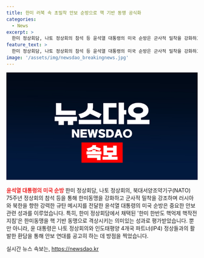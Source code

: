 ```yaml
---
title: 한미 러북 속 초밀착 안보 순방으로 핵 기반 동맹 공식화
categories:
  - News
excerpt: >
  한미 정상회담, 나토 정상회의 참석 등 윤석열 대통령의 미국 순방은 군사적 밀착을 강화하고 있는 러시아와 북한을 규탄하며 한미동맹을 핵 기반 동맹으로 격상시킨 주요 성과를 거뒀다. 한미 한반도 핵억제 핵작전 지침을 채택하여 미국의 핵 전력이 한반도에 배정되고, 우리나라의 조직·인력·자산이 미국 핵 자산 운용·전개에 참여한다는 내용이며, 이로써 일체형 확장억제 시스템이 구축됐다. 또한 나토와의 긴밀한 안보 연대를 공고히 하는 데 방점이 찍혔다.
feature_text: >
  한미 정상회담, 나토 정상회의 참석 등 윤석열 대통령의 미국 순방은 군사적 밀착을 강화하고 있는 러시아와 북한을 규탄하며 한미동맹을 핵 기반 동맹으로 격상시킨 주요 성과를 거뒀다. 한미 한반도 핵억제 핵작전 지침을 채택하여 미국의 핵 전력이 한반도에 배정되고, 우리나라의 조직·인력·자산이 미국 핵 자산 운용·전개에 참여한다는 내용이며, 이로써 일체형 확장억제 시스템이 구축됐다. 또한 나토와의 긴밀한 안보 연대를 공고히 하는 데 방점이 찍혔다.
image: '/assets/img/newsdao_breakingnews.jpg'
---
```


<p><img src="/assets/img/newsdao_breakingnews.jpg" alt="ranknews 속보" /></p>

<p><b><span style="color: #ee2323;">윤석열 대통령의 미국 순방</span></b>
한미 정상회담, 나토 정상회의, 북대서양조약기구(NATO) 75주년 정상회의 참석 등을 통해 한미동맹을 강화하고 군사적 밀착을 강조하며 러시아와 북한을 향한 강력한 규탄 메시지를 전달한 윤석열 대통령의 미국 순방은 중요한 안보 관련 성과를 이루었습니다. 특히, 한미 정상회담에서 채택된 '한미 한반도 핵억제 핵작전 지침'은 한미동맹을 핵 기반 동맹으로 격상시키는 의미있는 성과로 평가받았습니다. 뿐만 아니라, 윤 대통령은 나토 정상회의와 인도태평양 4개국 파트너(IP4) 정상들과의 활발한 환담을 통해 안보 연대를 공고히 하는 데 방점을 찍었습니다.</p>

<p data-ke-size="size16"></p>
실시간 뉴스 속보는, <a href="https://newsdao.kr" rel="dofollow">https://newsdao.kr</a>


